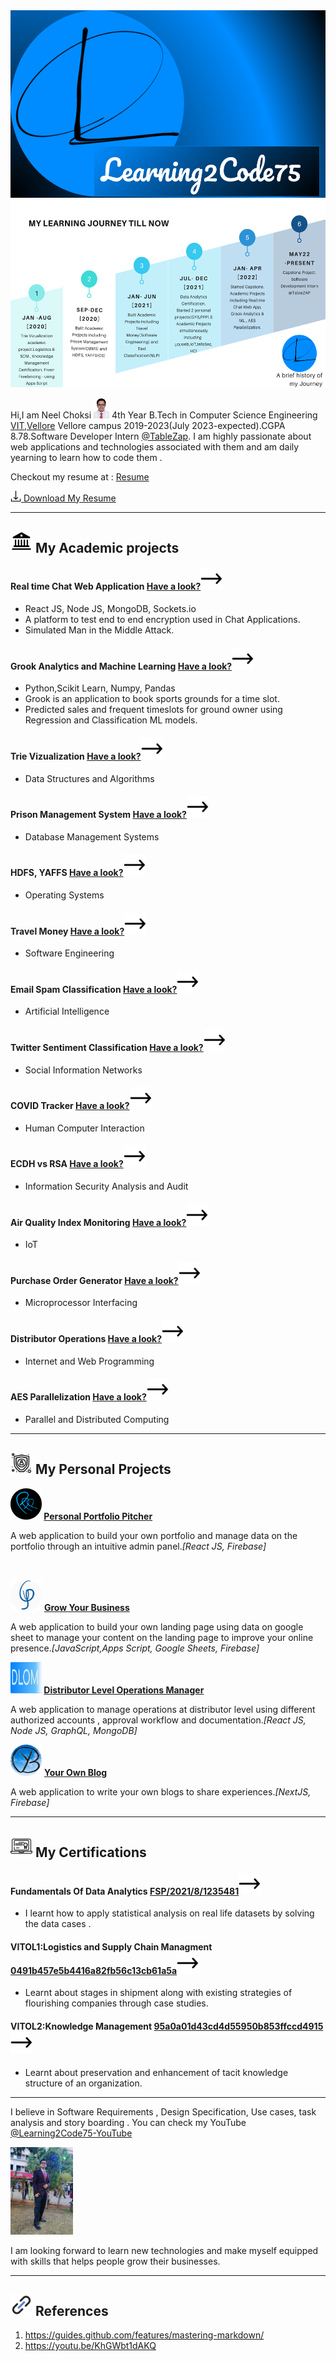<HTML>

<img class="Learning2Code75 Banner" src="/img/L2C75_logo_banner.png" width=600 height=300/>

<img class="Learning2Code75 Banner" src="/img/MyLearningJourneyTIllnow.png" width=600 height=300/>

Hi,I am Neel Choksi <img class="introPic" src="/img/DSC_1242normal.JPG" width=25 height=32.5/> 4th Year B.Tech in Computer Science Engineering [VIT,Vellore](https://vit.ac.in/) Vellore campus 2019-2023(July 2023-expected).CGPA 8.78.Software Developer Intern [@TableZap](https://www.linkedin.com/company/tablezap/about/). I am highly passionate about web applications and technologies associated with them and am daily yearning to learn how to code them .
<br/>

Checkout my resume at :
[Resume](https://github.com/Learning2Code75/ResumeProjects/blob/main/Resume/Neel_Choksi_WebDeveloper_Resume.pdf)

[<img src="/img/download-svgrepo-com.svg" width="17" /> Download My Resume ](https://github.com/Learning2Code75/ResumeProjects/raw/main/Resume/Neel_Choksi_WebDeveloper_Resume.pdf)

<hr/>

## <img height="35" width="35" src="/img/university.png" /> My Academic projects


#### Real time Chat Web Application [Have a look?<img height="35" width="35" src="/img/long-arrow-right.png" /> ](https://github.com/Learning2Code75/ISM_Project_Sem6_VIT)
- React JS, Node JS, MongoDB, Sockets.io
- A platform to test end to end encryption used in Chat Applications.
- Simulated Man in the Middle Attack.

#### Grook Analytics and Machine Learning [Have a look?<img height="35" width="35" src="/img/long-arrow-right.png" />](https://github.com/NeelChoksi/SEM6_TARP_VIT)
- Python,Scikit Learn, Numpy, Pandas
- Grook is an application to book sports grounds for a time slot.
- Predicted sales and frequent timeslots for ground owner using Regression and Classification ML models.

#### Trie Vizualization  [Have a look?<img height="35" width="35" src="/img/long-arrow-right.png" />](https://github.com/Learning2Code75/ResumeProjects/tree/main/00_CSE2003_DataStructuresAndAlgorithms)
- Data Structures and Algorithms

#### Prison Management System  [Have a look?<img height="35" width="35" src="/img/long-arrow-right.png" />](https://github.com/Learning2Code75/ResumeProjects/tree/main/01_CSE2004_DatabaseManagementSystems)
- Database Management Systems

#### HDFS, YAFFS  [Have a look?<img height="35" width="35" src="/img/long-arrow-right.png" />](https://github.com/Learning2Code75/ResumeProjects/tree/main/02_CSE2005_OperatingSystems)
- Operating Systems

#### Travel Money  [Have a look?<img height="35" width="35" src="/img/long-arrow-right.png" />](https://github.com/NeelChoksi/travel-money-final)
- Software Engineering

#### Email Spam Classification  [Have a look?<img height="35" width="35" src="/img/long-arrow-right.png" />](https://github.com/Learning2Code75/email_spam_ai)
- Artificial Intelligence

#### Twitter Sentiment Classification  [Have a look?<img height="35" width="35" src="/img/long-arrow-right.png" />](https://github.com/Learning2Code75/social_network_project)
- Social Information Networks

#### COVID Tracker  [Have a look?<img height="35" width="35" src="/img/long-arrow-right.png" />](https://github.com/Learning2Code75/HCI_Project_SEM5_VIT)
- Human Computer Interaction

#### ECDH vs RSA  [Have a look?<img height="35" width="35" src="/img/long-arrow-right.png" />](https://github.com/Learning2Code75/ISAA_Project_Sem5_VIT)
- Information Security Analysis and Audit

#### Air Quality Index Monitoring  [Have a look?<img height="35" width="35" src="/img/long-arrow-right.png" />](https://github.com/Learning2Code75/IOT_SEM5_VIT)
- IoT

#### Purchase Order Generator  [Have a look?<img height="35" width="35" src="/img/long-arrow-right.png" />](https://github.com/Learning2Code75/MUP_SEM5_VITPROJECT)
- Microprocessor Interfacing

#### Distributor Operations  [Have a look?<img height="35" width="35" src="/img/long-arrow-right.png" />](https://github.com/Learning2Code75/IWP_Project_SEM5_VIT)
- Internet and Web Programming

#### AES Parallelization  [Have a look?<img height="35" width="35" src="/img/long-arrow-right.png" />](https://github.com/Learning2Code75/PDC_Project_SEM6_VIT)
- Parallel and Distributed Computing


<hr/>

## <img height="35" width="35" src="/img/personal.png" /> My Personal Projects

 <img src="/img/PPP.png" height="50" width="50" alt="PPP logo" /><strong> [Personal Portfolio Pitcher](https://github.com/Learning2Code75/GYB_vid1_PersonalPortfolioPitcherPage)</strong>

 A web application to build your own portfolio and manage data on the portfolio through an intuitive admin panel.<i>[React JS, Firebase]</i>

<br>


 <img src="/img/GYB.png" height="50" width="50" alt="GYB logo" /> <strong>[Grow Your Business](https://github.com/Learning2Code75/GYB_vid2_GrowYourBusiness)</strong>

 A web application to build your own landing page using data on google sheet to manage your content on the
landing page to improve your online presence.<i>[JavaScript,Apps Script, Google Sheets, Firebase]</i>

 <img src="/img/DLOM.svg" height="50" width="50" alt="DLOM logo" /><strong> [Distributor Level Operations Manager](https://github.com/Learning2Code75/DLOM)</strong>

 A web application to manage operations at distributor level using different authorized accounts , approval workflow
and documentation.<i>[React JS, Node JS, GraphQL, MongoDB]</i>

 <img src="/img/YOB.png" height="50" width="50" alt="YOB logo" /> <strong>[Your Own Blog](https://github.com/Learning2Code75/GYB_vid4_YourOwnBlog)</strong>

 A web application to write your own blogs to share experiences.<i>[NextJS, Firebase]</i>








<hr/>

## <img height="35" width="35" src="/img/certification.png" /> My Certifications

#### Fundamentals Of Data Analytics [FSP/2021/8/1235481<img height="35" width="35" src="/img/long-arrow-right.png" /> ](https://drive.google.com/file/d/1Peq1SCs0LoVIWgUbQro3JGxVQUAgf7S5/view?usp=sharing)
- I learnt how to apply statistical analysis on real life datasets by solving the data cases .

#### VITOL1:Logistics and Supply Chain Managment [0491b457e5b4416a82fb56c13cb61a5a<img height="35" width="35" src="/img/long-arrow-right.png" /> ](https://drive.google.com/file/d/1P9CtkzDVEZrZqSJoXdeBj8LT3np5S8Zc/view?usp=sharing)
- Learnt about stages in shipment along with existing strategies of flourishing companies through case studies.

#### VITOL2:Knowledge Management [ 95a0a01d43cd4d55950b853ffccd4915<img height="35" width="35" src="/img/long-arrow-right.png" /> ](https://drive.google.com/file/d/1PJL7irrZQ_XvsSNYLgitIDHSBpM8dSI5/view?usp=sharing)
- Learnt about preservation and enhancement of tacit knowledge structure of an organization.

<hr/>

I believe in Software Requirements , Design Specification, Use cases, task analysis and story boarding . You can check my YouTube [@Learning2Code75-YouTube](https://www.youtube.com/channel/UCekXweHVy0JQIiVNt_iWTSQ)

<img src="/img/fullPic.jpeg" width=100 height=140 />


I am looking forward to learn new technologies and make myself equipped with skills that helps people grow their businesses.
<hr/>

## <img height="35" width="35" src="/img/reference.png" /> References
1. https://guides.github.com/features/mastering-markdown/
2. https://youtu.be/KhGWbt1dAKQ

</HTML>
